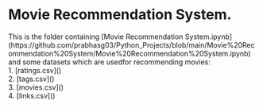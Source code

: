 # Movie Recommendation System.
<p>This is the folder containing [Movie Recommendation System.ipynb](https://github.com/prabhasg03/Python_Projects/blob/main/Movie%20Recommendation%20System/Movie%20Recommendation%20System.ipynb) and some datasets which are usedfor recommending movies:
<br> 1. [ratings.csv]()
<br> 2. [tags.csv]()
<br> 3. [movies.csv]()
<br> 4. [links.csv]()
</p>
